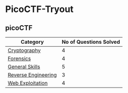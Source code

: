 # PicoCTF-Tryout

 ## picoCTF
| Category | No of Questions Solved |
| --- | --- |
| <a href="https://github.com/5andeepNambiar/PicoCTF-Tryout/tree/main/Cryptography">Cryptography</a> | 4 |
| <a href="https://github.com/5andeepNambiar/PicoCTF-Tryout/tree/main/Forensics">Forensics</a> | 4 |
| <a href="https://github.com/5andeepNambiar/PicoCTF-Tryout/tree/main/General%20Skills">General Skills</a> | 5 |
| <a href="https://github.com/5andeepNambiar/PicoCTF-Tryout/tree/main/Reverse%20Engineering">Reverse Engineering</a> | 3 |
| <a href="https://github.com/5andeepNambiar/PicoCTF-Tryout/tree/main/Web%20Exploitation">Web Exploitation</a> | 4 |
